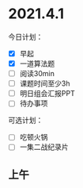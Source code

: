 # 2021.4.1

今日计划：

- [x] 早起 
- [x] 一道算法题
- [ ] 阅读30min
- [ ] 课题时间至少3h
- [ ] 明日组会汇报PPT
- [ ] 待办事项

可选计划：

- [ ] 吃顿火锅
- [ ] 一集二战纪录片

## 上午

